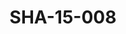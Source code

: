 ---
pid: SHA-15-008
title: SHA-15-008
language: en
collection: Sharhabil Ahmed
original_label: 
rights: Sharhabil Ahmed
location_of_original: Sharhabil Ahmed
photographer_or_studio: 
scanned_from: photograph 12.2 by 16.5
_date: '1962'
location: Ethiopia, Addis Ababa
description: Sharhabil Ahmed and other musicians performing in the national theater
additional_notes: 
permission_display: 'yes'
on_server: 'no'
on_website: 'no'
permalink: /archive/en/sha-15-008.html
layout: photo-page
---